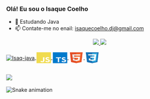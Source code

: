 ### Olá! Eu sou o Isaque Coelho

- 🌱 Estudando Java
- 📫 Contate-me no enail: isaquecoelho.dj@gmail.com

<div align="center">
  <a href="https://github.com/Isaque-cdj">
  <img height="179em" src="https://github-readme-stats.vercel.app/api?username=Isaque-cdj&show_icons=true&theme=light&include_all_commits=true&count_private=true"/>
  <img height="179em" src="https://github-readme-stats.vercel.app/api/top-langs/?username=Isaque-cdj&layout=compact&langs_count=7&theme=light"/>
</div>

</div>
<div style="display: inline_block"><br>
  <img align="center" alt="Isaq-java" height="30" width="40" src="https://cdn.jsdelivr.net/gh/devicons/devicon/icons/java/java-original.svg" />
  <img align="center" alt="Isaq-Js" height="30" width="40" src="https://raw.githubusercontent.com/devicons/devicon/master/icons/javascript/javascript-plain.svg">
  <img align="center" alt="Isaq-Ts" height="30" width="40" src="https://raw.githubusercontent.com/devicons/devicon/master/icons/typescript/typescript-plain.svg">
  <img align="center" alt="Isaq-HTML" height="30" width="40" src="https://raw.githubusercontent.com/devicons/devicon/master/icons/html5/html5-original.svg">
  <img align="center" alt="Isaq-CSS" height="30" width="40" src="https://raw.githubusercontent.com/devicons/devicon/master/icons/css3/css3-original.svg">
  </>
 
##

<div>
  <a href = "mailto:isaquecoelho.dj@gmail.com"><img src="https://img.shields.io/badge/-Gmail-%23333?style=for-the-badge&logo=gmail&logoColor=white" target="_blank"></a>

![Snake animation](https://github.com/Isaque-cdj/Isaque-cdj/blob/output/github-contribution-grid-snake.svg)

</div>
